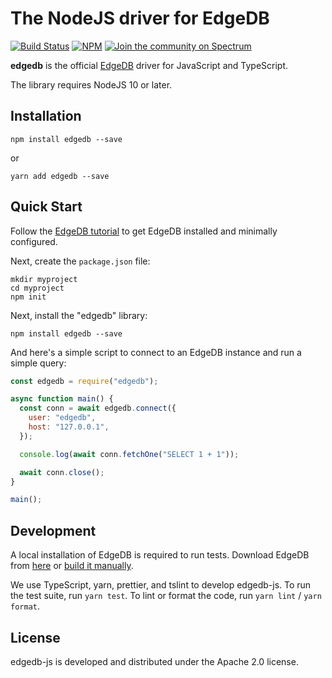 # The NodeJS driver for EdgeDB

[![Build Status](https://github.com/edgedb/edgedb-js/workflows/Tests/badge.svg?event=push&branch=master)](https://github.com/edgedb/edgedb-js/actions) [![NPM](https://img.shields.io/npm/v/edgedb)](https://www.npmjs.com/package/edgedb) [![Join the community on Spectrum](https://img.shields.io/badge/join%20the%20community-on%20spectrum-blueviolet)](https://spectrum.chat/edgedb)

**edgedb** is the official [EdgeDB](https://github.com/edgedb/edgedb) driver
for JavaScript and TypeScript.

The library requires NodeJS 10 or later.

## Installation

```
npm install edgedb --save
```

or

```
yarn add edgedb --save
```

## Quick Start

Follow the [EdgeDB tutorial](https://edgedb.com/docs/tutorial/index)
to get EdgeDB installed and minimally configured.

Next, create the `package.json` file:

```
mkdir myproject
cd myproject
npm init
```

Next, install the "edgedb" library:

```
npm install edgedb --save
```

And here's a simple script to connect to an EdgeDB instance and
run a simple query:

```js
const edgedb = require("edgedb");

async function main() {
  const conn = await edgedb.connect({
    user: "edgedb",
    host: "127.0.0.1",
  });

  console.log(await conn.fetchOne("SELECT 1 + 1"));

  await conn.close();
}

main();
```

## Development

A local installation of EdgeDB is required to run tests. Download
EdgeDB from [here](https://edgedb.com/download) or
[build it manually](https://edgedb.com/docs/internals/dev/).

We use TypeScript, yarn, prettier, and tslint to develop edgedb-js.
To run the test suite, run `yarn test`. To lint or format the code, run
`yarn lint` / `yarn format`.

## License

edgedb-js is developed and distributed under the Apache 2.0 license.
